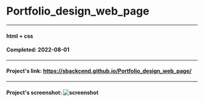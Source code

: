# Portfolio_design_web_page


---

#### html + css
#### Completed: 2022-08-01

---

#### Project's link: https://sbackcend.github.io/Portfolio_design_web_page/

---

#### Project's screenshot: ![screenshot](https://user-images.githubusercontent.com/107551364/182100609-b74e0a21-a2ab-49a4-b3e1-b7f05ca3035c.png)





